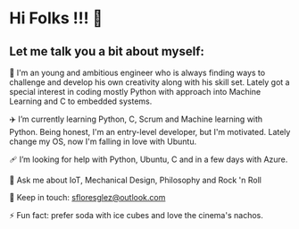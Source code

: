 # Hi Folks !!! 👋

## Let me talk you a bit about myself:

🦾  I'm an young and ambitious engineer who is always finding ways to challenge and develop his own creativity along with his skill set. Lately got a special interest in coding mostly Python with approach into Machine Learning and C to embedded systems.

✈️  I’m currently learning Python, C, Scrum and Machine learning with Python. Being honest, I'm an entry-level developer, but I'm motivated. Lately change my OS, now I'm falling in love with Ubuntu.

🩹  I’m looking for help with Python, Ubuntu, C and in a few days with Azure.

🤔  Ask me about IoT, Mechanical Design, Philosophy and Rock 'n Roll
    
🤙  Keep in touch: sfloresglez@outlook.com 
    
⚡  Fun fact: prefer soda with ice cubes and love the cinema's nachos.
